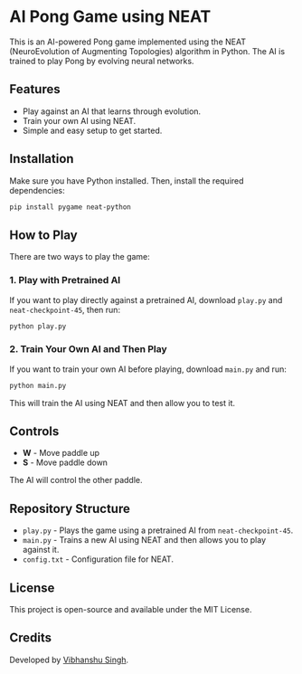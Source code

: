 # AI Pong Game using NEAT

This is an AI-powered Pong game implemented using the NEAT (NeuroEvolution of Augmenting Topologies) algorithm in Python. The AI is trained to play Pong by evolving neural networks.

## Features
- Play against an AI that learns through evolution.
- Train your own AI using NEAT.
- Simple and easy setup to get started.

## Installation
Make sure you have Python installed. Then, install the required dependencies:
```sh
pip install pygame neat-python
```

## How to Play
There are two ways to play the game:

### 1. Play with Pretrained AI
If you want to play directly against a pretrained AI, download `play.py` and `neat-checkpoint-45`, then run:
```sh
python play.py
```

### 2. Train Your Own AI and Then Play
If you want to train your own AI before playing, download `main.py` and run:
```sh
python main.py
```
This will train the AI using NEAT and then allow you to test it.

## Controls
- **W** - Move paddle up
- **S** - Move paddle down

The AI will control the other paddle.

## Repository Structure
- `play.py` - Plays the game using a pretrained AI from `neat-checkpoint-45`.
- `main.py` - Trains a new AI using NEAT and then allows you to play against it.
- `config.txt` - Configuration file for NEAT.

## License
This project is open-source and available under the MIT License.

## Credits
Developed by [Vibhanshu Singh](https://github.com/singhvibhanshu).

